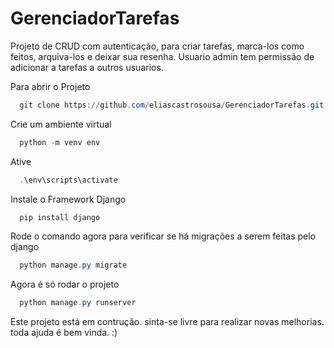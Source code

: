 # GerenciadorTarefas

Projeto de CRUD com autenticação, para criar tarefas, marca-los como feitos, arquiva-los e deixar sua resenha.
Usuario admin tem permissão de adicionar a tarefas a outros usuarios.

Para abrir o Projeto 
~~~powershell
  git clone https://github.com/eliascastrosousa/GerenciadorTarefas.git .
~~~
Crie um ambiente virtual 
~~~powershell
  python -m venv env
~~~
Ative
~~~powershell
  .\env\scripts\activate
~~~

Instale o Framework Django

~~~powershell
  pip install django
~~~
Rode o comando agora para verificar se há migrações a serem feitas pelo django

~~~powershell
  python manage.py migrate
~~~

Agora é só rodar o projeto

~~~powershell 
  python manage.py runserver
~~~

Este projeto está em contrução. sinta-se livre para realizar novas melhorias. toda ajuda é bem vinda. :)
                                                                                                                                                                       
